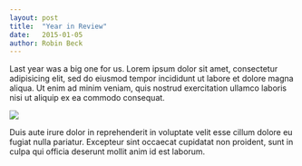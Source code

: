 ```yaml
---
layout: post
title:  "Year in Review"
date:   2015-01-05
author: Robin Beck
---
```


Last year was a big one for us. Lorem ipsum dolor sit amet, consectetur adipisicing elit, sed do eiusmod tempor incididunt ut labore et dolore magna aliqua. Ut enim ad minim veniam, quis nostrud exercitation ullamco laboris nisi ut aliquip ex ea commodo consequat. 

<img src="http://anthonyfigliola.com/wp-content/uploads/2012/02/Washington-and-Money.jpg" class="center">

Duis aute irure dolor in reprehenderit in voluptate velit esse cillum dolore eu fugiat nulla pariatur. Excepteur sint occaecat cupidatat non proident, sunt in culpa qui officia deserunt mollit anim id est laborum.

